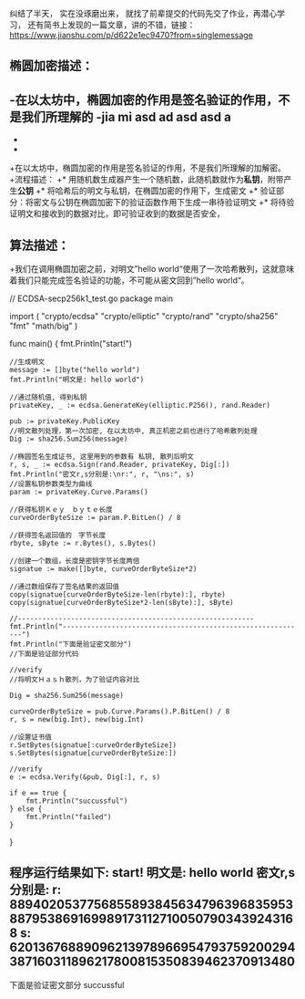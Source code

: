 纠结了半天， 实在没琢磨出来， 就找了前辈提交的代码先交了作业，再潜心学习， 还有简书上发现的一篇文章，讲的不错，链接：https://www.jianshu.com/p/d622e1ec9470?from=singlemessage

## 椭圆加密描述：
-在以太坊中，椭圆加密的作用是签名验证的作用，不是我们所理解的
-jia mi     asd ad asd asd a   
-
-
-
+在以太坊中，椭圆加密的作用是签名验证的作用，不是我们所理解的加解密。 
+流程描述：
+* 用随机数生成器产生一个随机数，此随机数就作为**私钥**，附带产生**公钥**
+* 将哈希后的明文与私钥，在椭圆加密的作用下，生成密文
+* 验证部分：将密文与公钥在椭圆加密下的验证函数作用下生成一串待验证明文
+* 将待验证明文和接收到的数据对比，即可验证收到的数据是否安全，
 
 ## 算法描述：
+我们在调用椭圆加密之前，对明文”hello world“使用了一次哈希散列，这就意味着我们只能完成签名验证的功能，不可能从密文回到”hello world“。
 


// ECDSA-secp256k1_test.go
package main

import (
	"crypto/ecdsa"
	"crypto/elliptic"
	"crypto/rand"
	"crypto/sha256"
	"fmt"
	"math/big"
)

func main() {
	fmt.Println("start!")

	//生成明文
	message := []byte("hello world")
	fmt.Println("明文是: hello world")

	//通过随机值, 得到私钥
	privateKey, _ := ecdsa.GenerateKey(elliptic.P256(), rand.Reader)

	pub := privateKey.PublicKey
	//明文散列处理，第一次加密, 在以太坊中, 真正机密之前也进行了哈希散列处理
	Dig := sha256.Sum256(message)

	//椭圆签名生成证书, 这里用到的参数有 私钥, 散列后明文
	r, s, _ := ecdsa.Sign(rand.Reader, privateKey, Dig[:])
	fmt.Println("密文r,s分别是:\nr:", r, "\ns:", s)
	//设置私钥参数类型为曲线
	param := privateKey.Curve.Params()

	//获得私钥Ｋｅｙ　ｂｙｔｅ长度
	curveOrderByteSize := param.P.BitLen() / 8

	//获得签名返回值的　字节长度
	rbyte, sByte := r.Bytes(), s.Bytes()

	//创建一个数组，长度是密钥字节长度两倍
	signatue := make([]byte, curveOrderByteSize*2)

	//通过数组保存了签名结果的返回值
	copy(signatue[curveOrderByteSize-len(rbyte):], rbyte)
	copy(signatue[curveOrderByteSize*2-len(sByte):], sByte)

	//----------------------------------------------------------
	fmt.Println("------------------------------------------------------------")
	fmt.Println("下面是验证密文部分")
	//下面是验证部分代码

	//verify
	//将明文Ｈａｓｈ散列，为了验证内容对比

	Dig = sha256.Sum256(message)

	curveOrderByteSize = pub.Curve.Params().P.BitLen() / 8
	r, s = new(big.Int), new(big.Int)

	//设置证书值
	r.SetBytes(signatue[:curveOrderByteSize])
	s.SetBytes(signatue[curveOrderByteSize:])

	//verify
	e := ecdsa.Verify(&pub, Dig[:], r, s)

	if e == true {
		fmt.Println("succussful")
	} else {
		fmt.Println("failed")
	}

}


程序运行结果如下:
start!
明文是: hello world
密文r,s分别是:
r: 88940205377568558938456347963968359538879538691699891731127100507903439243168 
s: 62013676889096213978966954793759200294387160311896217800815350839462370913480
------------------------------------------------------------
下面是验证密文部分
succussful
